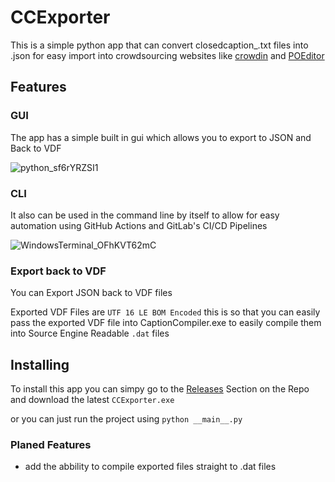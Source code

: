 # CCExporter
This is a simple python app that can convert closedcaption_<language>.txt files into .json for easy import into crowdsourcing websites like
[crowdin](https://crowdin.com/)
and
[POEditor](https://poeditor.com/)

## Features

### GUI
The app has a simple built in gui which allows you to export to JSON and Back to VDF

![python_sf6rYRZSI1](https://github.com/Nbc66/CCExporter/assets/34843947/2ccc3d73-15f8-414b-be05-9a74e4d9c060)

### CLI
It also can be used in the command line by itself to allow for easy automation using GitHub Actions and GitLab's CI/CD Pipelines

![WindowsTerminal_OFhKVT62mC](https://github.com/Nbc66/CCExporter/assets/34843947/1fb513fb-c464-413b-b90b-8a14ad39ab44)

### Export back to VDF
You can Export JSON back to VDF files 

Exported VDF Files are `UTF 16 LE BOM Encoded` this is so that you can easily pass the exported VDF file into CaptionCompiler.exe to easily compile them into
Source Engine Readable `.dat` files

## Installing
To install this app you can simpy go to the [Releases](https://github.com/Nbc66/CCExporter/releases) Section on the Repo
and download the latest `CCExporter.exe`

or you can just run the project using `python __main__.py`

### Planed Features
 - add the abbility to compile exported files straight to .dat files

